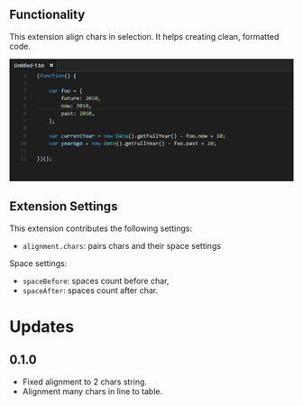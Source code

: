 ## Functionality

This extension align chars in selection. It helps creating clean, formatted code.

![usage](docs/usage.gif)

## Extension Settings

This extension contributes the following settings:

* `alignment.chars`: pairs chars and their space settings

Space settings:

* `spaceBefore`: spaces count before char,
* `spaceAfter`: spaces count after char.

# Updates

## 0.1.0

* Fixed alignment to 2 chars string.
* Alignment many chars in line to table.